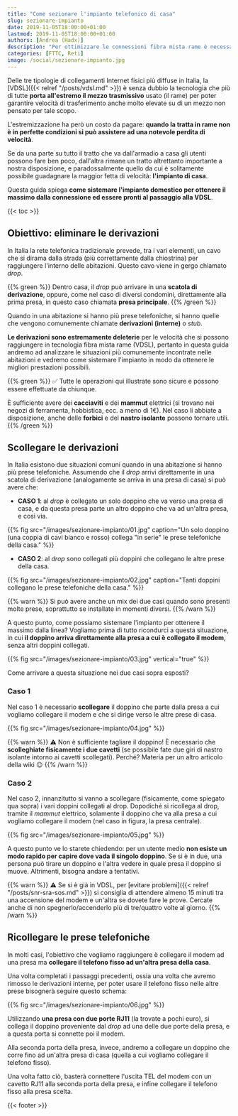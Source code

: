 ```yaml
---
title: "Come sezionare l'impianto telefonico di casa"
slug: sezionare-impianto
date: 2019-11-05T18:00:00+01:00
lastmod: 2019-11-05T18:00:00+01:00
authors: [Andrea (Hadx)]
description: "Per ottimizzare le connessioni fibra mista rame è necessario eliminare le derivazioni e sezionare l'impianto. Vi spieghiamo come fare."
categories: [FTTC, Reti]
image: /social/sezionare-impianto.jpg
---
```


Delle tre tipologie di collegamenti Internet fisici più diffuse in Italia, la [VDSL]({{< relref "/posts/vdsl.md" >}}) è senza dubbio la tecnologia che più di tutte **porta all'estremo il mezzo trasmissivo** usato (il rame) per poter garantire velocità di trasferimento anche molto elevate su di un mezzo non pensato per tale scopo.

L'estremizzazione ha però un costo da pagare: **quando la tratta in rame non è in perfette condizioni si può assistere ad una notevole perdita di velocità**.

Se da una parte su tutto il tratto che va dall'armadio a casa gli utenti possono fare ben poco, dall'altra rimane un tratto altrettanto importante a nostra disposizione, e paradossalmente quello da cui è solitamente possibile guadagnare la maggior fetta di velocità: **l'impianto di casa**.

Questa guida spiega **come sistemare l'impianto domestico per ottenere il massimo dalla connessione ed essere pronti al passaggio alla VDSL**.

{{< toc >}}

## Obiettivo: eliminare le derivazioni

In Italia la rete telefonica tradizionale prevede, tra i vari elementi, un cavo che si dirama dalla strada (più correttamente dalla chiostrina) per raggiungere l'interno delle abitazioni. Questo cavo viene in gergo chiamato *drop*.

{{% green %}}
Dentro casa, il *drop* può arrivare in una **scatola di derivazione**, oppure, come nel caso di diversi condomini, direttamente alla prima presa, in questo caso chiamata **presa principale**.
{{% /green %}}

Quando in una abitazione si hanno più prese telefoniche, si hanno quelle che vengono comunemente chiamate **derivazioni (interne)** o *stub*. 

**Le derivazioni sono estremamente deleterie** per le velocità che si possono raggiungere in tecnologia fibra mista rame (VDSL), pertanto in questa guida andremo ad analizzare le situazioni più comunemente incontrate nelle abitazioni e vedremo come sistemare l'impianto in modo da ottenere le migliori prestazioni possibili.

{{% green %}}
✅ Tutte le operazioni qui illustrate sono sicure e possono essere effettuate da chiunque.

È sufficiente avere dei **cacciaviti** e dei **mammut** elettrici (si trovano nei negozi di ferramenta, hobbistica, ecc. a meno di 1€). Nel caso li abbiate a disposizione, anche delle **forbici** e del **nastro isolante** possono tornare utili.
{{% /green %}}

## Scollegare le derivazioni

In Italia esistono due situazioni comuni quando in una abitazione si hanno più prese telefoniche. Assumendo che il *drop* arrivi direttamente in una scatola di derivazione (analogamente se arriva in una presa di casa) si può avere che:

- **CASO 1**: al *drop* è collegato un solo doppino che va verso una presa di casa, e da questa presa parte un altro doppino che va ad un'altra presa, e così via.

{{% fig src="/images/sezionare-impianto/01.jpg" caption="Un solo doppino (una coppia di cavi bianco e rosso) collega \"in serie\" le prese telefoniche della casa." %}}

- **CASO 2**: al *drop* sono collegati più doppini che collegano le altre prese della casa.

{{% fig src="/images/sezionare-impianto/02.jpg" caption="Tanti doppini collegano le prese telefoniche della casa." %}}

{{% warn %}}
Si può avere anche un mix dei due casi quando sono presenti molte prese, soprattutto se installate in momenti diversi.
{{% /warn %}}

A questo punto, come possiamo sistemare l'impianto per ottenere il massimo dalla linea? Vogliamo prima di tutto ricondurci a questa situazione, in cui **il doppino arriva direttamente alla presa a cui è collegato il modem**, senza altri doppini collegati.

{{% fig src="/images/sezionare-impianto/03.jpg" vertical="true" %}}

Come arrivare a questa situazione nei due casi sopra esposti?

### Caso 1

Nel caso 1 è necessario **scollegare** il doppino che parte dalla presa a cui vogliamo collegare il modem e che si dirige verso le altre prese di casa.

{{% fig src="/images/sezionare-impianto/04.jpg" %}}

{{% warn %}}
⚠️ Non è sufficiente tagliare il doppino! È necessario che **scolleghiate fisicamente i due cavetti** (se possibile fate due giri di nastro isolante intorno ai cavetti scollegati). Perché? Materia per un altro articolo della wiki 😉
{{% /warn %}}

### Caso 2

Nel caso 2, innanzitutto si vanno a scollegare (fisicamente, come spiegato qua sopra) i vari doppini collegati al drop. Dopodiché si ricollega al drop, tramite il *mammut* elettrico, solamente il doppino che va alla presa a cui vogliamo collegare il modem (nel caso in figura, la presa centrale).

{{% fig src="/images/sezionare-impianto/05.jpg" %}}

A questo punto ve lo starete chiedendo: per un utente medio **non esiste un modo rapido per capire dove vada il singolo doppino**. Se si è in due, una persona può tirare un doppino e l'altra vedere in quale presa il doppino si muove. Altrimenti, bisogna andare a tentativi.

{{% warn %}}
⚠️ Se si è già in VDSL, per [evitare problemi]({{< relref "/posts/snr-sra-sos.md" >}}) si consiglia di attendere almeno 15 minuti tra una accensione del modem e un'altra se dovete fare le prove. Cercate anche di non spegnerlo/accenderlo più di tre/quattro volte al giorno.
{{% /warn %}}

## Ricollegare le prese telefoniche

In molti casi, l'obiettivo che vogliamo raggiungere è collegare il modem ad una presa ma **collegare il telefono fisso ad un'altra presa della casa**.

Una volta completati i passaggi precedenti, ossia una volta che avremo rimosso le derivazioni interne, per poter usare il telefono fisso nelle altre prese bisognerà seguire questo schema:

{{% fig src="/images/sezionare-impianto/06.jpg" %}}

Utilizzando **una presa con due porte RJ11** (la trovate a pochi euro), si collega il doppino proveniente dal *drop* ad una delle due porte della presa, e a questa porta si connette poi il modem.

Alla seconda porta della presa, invece, andremo a collegare un doppino che corre fino ad un'altra presa di casa (quella a cui vogliamo collegare il telefono fisso). 

Una volta fatto ciò, basterà connettere l'uscita TEL del modem con un cavetto RJ11 alla seconda porta della presa, e infine collegare il telefono fisso alla presa scelta.

{{< footer >}}
